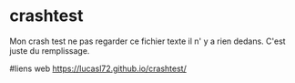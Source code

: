 # crashtest
Mon crash test ne pas regarder ce fichier texte il n' y a rien dedans.
C'est juste du remplissage.

#liens web 
https://lucasl72.github.io/crashtest/
